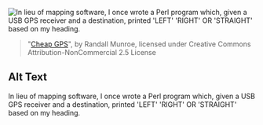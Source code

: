 ![In lieu of mapping software, I once wrote a Perl program which, given a USB GPS receiver and a destination, printed 'LEFT' 'RIGHT' OR 'STRAIGHT' based on my heading.](https://imgs.xkcd.com/comics/cheap_gps.png)
> "[Cheap GPS](https://xkcd.com/407/)", by Randall Munroe, licensed under Creative Commons Attribution-NonCommercial 2.5 License

## Alt Text
In lieu of mapping software, I once wrote a Perl program which, given a USB GPS receiver and a destination, printed 'LEFT' 'RIGHT' OR 'STRAIGHT' based on my heading.
